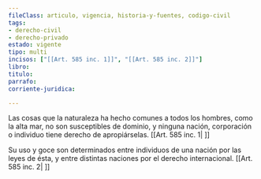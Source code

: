 ```yaml
---
fileClass: articulo, vigencia, historia-y-fuentes, codigo-civil
tags:
- derecho-civil
- derecho-privado
estado: vigente
tipo: multi
incisos: ["[[Art. 585 inc. 1]]", "[[Art. 585 inc. 2]]"]
libro:
titulo:
parrafo:
corriente-juridica:

---
```

Las cosas que la naturaleza ha hecho comunes a todos los hombres, como la alta mar, no son susceptibles de dominio, y ninguna nación, corporación o individuo tiene derecho de apropiárselas. [[Art. 585 inc. 1| ]]

Su uso y goce son determinados entre individuos de una nación por las leyes de ésta, y entre distintas naciones por el derecho internacional. [[Art. 585 inc. 2| ]]